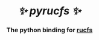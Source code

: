 <h1 align="center"><i>✨ pyrucfs ✨ </i></h1>

<h3 align="center">The python binding for <a href="https://github.com/TheSnowfield/rucfs">rucfs</a> </h3>
